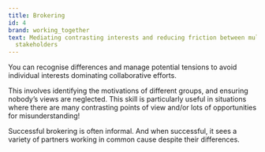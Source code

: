 ```yaml
---
title: Brokering
id: 4
brand: working_together
text: Mediating contrasting interests and reducing friction between multiple
  stakeholders
---
```

You can recognise differences and manage potential tensions to avoid individual interests dominating collaborative efforts.

This involves identifying the motivations of different groups, and ensuring nobody’s views are neglected. This skill is particularly useful in situations where there are many contrasting points of view and/or lots of opportunities for misunderstanding!

Successful brokering is often informal. And when successful, it sees a variety of partners working in common cause despite their differences.